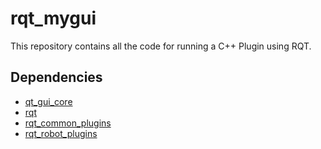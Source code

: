 # rqt_mygui

This repository contains all the code for running a C++ Plugin using RQT.

## Dependencies

 * [qt_gui_core](https://github.com/ros-visualization/qt_gui_core)
 * [rqt](https://github.com/ros-visualization/rqt)
 * [rqt_common_plugins](https://github.com/ros-visualization/rqt_common_plugins)
 * [rqt_robot_plugins](https://github.com/ros-visualization/rqt_robot_plugins)
